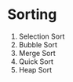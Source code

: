 # Sorting

<ol>
<li>Selection Sort</li>
<li>Bubble Sort</li>
<li>Merge Sort</li>
<li>Quick Sort</li>
<li>Heap Sort</li>
</ol>
